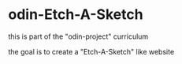 # odin-Etch-A-Sketch

this is part of the "odin-project" curriculum 

the goal is to create a "Etch-A-Sketch" like website
